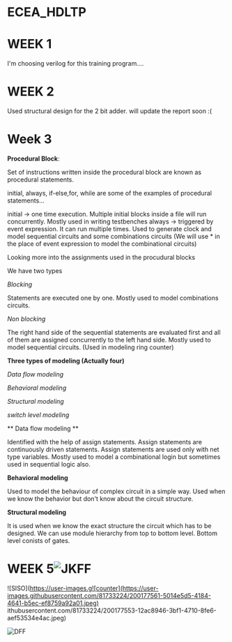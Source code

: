 # ECEA_HDLTP


# WEEK 1
I'm choosing verilog for this training program....



# WEEK 2
Used structural design for the 2 bit adder.
will update the report soon :(




# Week 3

**Procedural Block**:

Set of instructions written inside the procedural block are known as procedural statements.

initial, always, if-else,for, while are some of the examples of procedural statements...

initial -> one time execution. Multiple initial blocks inside a file will run concurrently. Mostly used in writing testbenches
always -> triggered by event expression. It can run multiple times. Used to generate clock and model sequential circuits and some combinations circuits (We will use * in the place of event expression to model the combinational circuits)

Looking more into the assignments used in the procudural blocks

We have two types

*Blocking*

Statements are executed one by one. Mostly used to model combinations circuits.

*Non blocking*

The right hand side of the sequential statements are evaluated first and all of them are assigned concurrently to the left hand side. Mostly used to model sequential circuits. (Used in modeling ring counter)

**Three types of modeling (Actually four)**

*Data flow modeling*

*Behavioral modeling*

*Structural modeling*

*switch level modeling*

** Data flow modeling **

Identified with the help of assign statements. Assign statements are continuously driven statements. Assign statements are used only with net type variables.
Mostly used to model a combinational login but sometimes used in sequential logic also.

**Behavioral modeling**

Used to model the behaviour of complex circuit in a simple way. Used when we know the behavior but don't know about the circuit structure.


**Structural modeling**

It is used when we know the exact structure the circuit which has to be designed. We can use module hierarchy from top to bottom level. Bottom level conists of gates.


# WEEK 5![JKFF](https://user-images.githubusercontent.com/81733224/200177547-2751f922-00f8-4ccc-beb3-50c3bb1f10eb.jpeg)

![SISO](https://user-images.g![counter](https://user-images.githubusercontent.com/81733224/200177561-5014e5d5-4184-4641-b5ec-ef8759a92a01.jpeg)
ithubusercontent.com/81733224/200177553-12ac8946-3bf1-4710-8fe6-aef53534e4ac.jpeg)

![DFF](https://user-images.githubusercontent.com/81733224/200177565-f6338720-a64d-43ea-91a8-51c737df66be.jpeg)






